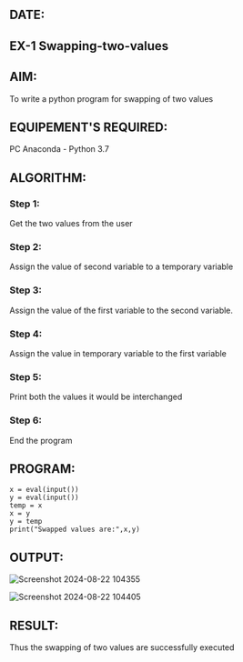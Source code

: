 ## DATE:
## EX-1 Swapping-two-values
## AIM:
To write a python program for swapping of two values
## EQUIPEMENT'S REQUIRED: 
PC
Anaconda - Python 3.7
## ALGORITHM: 
### Step 1:
Get the two values from the user
### Step 2: 
Assign the value of second variable to a temporary variable 
### Step 3: 
Assign the value of the first variable to the second variable.
### Step 4:  
Assign the value in temporary variable to the first variable
### Step 5: 
Print both the values it would be interchanged
### Step 6: 
End the program
## PROGRAM:
```
x = eval(input())
y = eval(input())
temp = x
x = y
y = temp
print("Swapped values are:",x,y)
```
## OUTPUT:

![Screenshot 2024-08-22 104355](https://github.com/user-attachments/assets/ecb4519c-a8e3-41c5-9963-5df3506696f7)


![Screenshot 2024-08-22 104405](https://github.com/user-attachments/assets/2db6241b-ce20-4726-8a3d-50fa24cc23e5)




## RESULT:
Thus the swapping of two values are successfully executed



